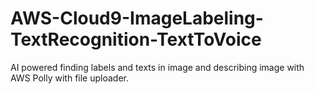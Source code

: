 # AWS-Cloud9-ImageLabeling-TextRecognition-TextToVoice
AI powered finding labels and texts in image and describing image with AWS Polly with file uploader.
